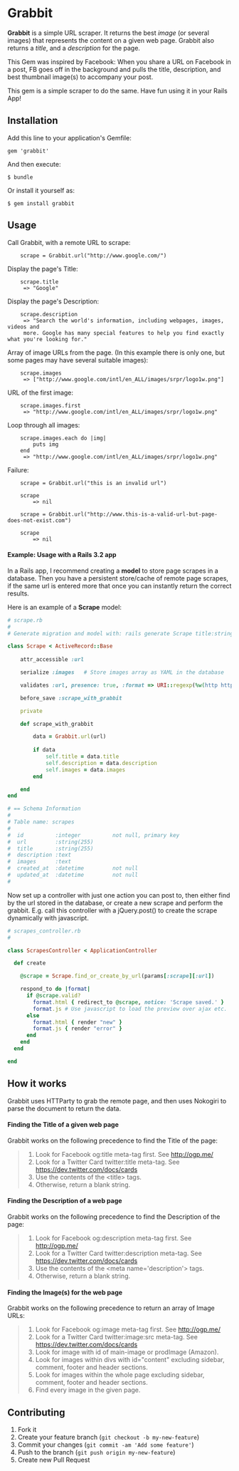 # Grabbit

**Grabbit** is a simple URL scraper. 
It returns the best *image* (or several images) that represents the content on a given web page. 
Grabbit also returns a *title*, and a *description* for the page.

This Gem was inspired by Facebook: When you share a URL on Facebook in a post, FB goes off in the background and pulls the title, description, and best thumbnail image(s) to accompany your post. 

This gem is a simple scraper to do the same. Have fun using it in your Rails App!

## Installation

Add this line to your application's Gemfile:

    gem 'grabbit'

And then execute:

    $ bundle

Or install it yourself as:

    $ gem install grabbit

## Usage
		
Call Grabbit, with a remote URL to scrape:
		
		scrape = Grabbit.url("http://www.google.com/")

Display the page's Title:
		
		scrape.title 
		 => "Google"

Display the page's Description:
		
		scrape.description 
		 => "Search the world's information, including webpages, images, videos and
		 more. Google has many special features to help you find exactly what you're looking for."

Array of image URLs from the page. (In this example there is only one, but some pages may have several suitable images):
		
		scrape.images 
		 => ["http://www.google.com/intl/en_ALL/images/srpr/logo1w.png"]
		
URL of the first image:

		scrape.images.first 
		 => "http://www.google.com/intl/en_ALL/images/srpr/logo1w.png"

Loop through all images:

		scrape.images.each do |img|
			puts img
		end
		 => "http://www.google.com/intl/en_ALL/images/srpr/logo1w.png"		

Failure:
	
		scrape = Grabbit.url("this is an invalid url")
		
		scrape
			=> nil	

		scrape = Grabbit.url("http://www.this-is-a-valid-url-but-page-does-not-exist.com")
		
		scrape
			=> nil		


#### Example: Usage with a Rails 3.2 app

In a Rails app, I recommend creating a **model** to store page scrapes in a database. Then you have a persistent store/cache of remote page scrapes, if the same url is entered more that once you can instantly return the correct results. 

Here is an example of a **Scrape** model:
```ruby
# scrape.rb
#
# Generate migration and model with: rails generate Scrape title:string description:text images:text url:string

class Scrape < ActiveRecord::Base
	
	attr_accessible :url

	serialize :images 	# Store images array as YAML in the database

	validates :url, presence: true, :format => URI::regexp(%w(http https))

	before_save :scrape_with_grabbit

	private

	def scrape_with_grabbit

		data = Grabbit.url(url)
		
		if data
			self.title = data.title
			self.description = data.description
			self.images = data.images
		end

	end
end

# == Schema Information
#
# Table name: scrapes
#
#  id          :integer          not null, primary key
#  url         :string(255)
#  title       :string(255)
#  description :text
#  images      :text
#  created_at  :datetime         not null
#  updated_at  :datetime         not null
#
```

Now set up a controller with just one action you can post to, then either find by the url stored in the database, or create a new scrape and perform the grabbit. E.g. call this controller with a jQuery.post() to create the scrape dynamically with javascript.

```ruby
# scrapes_controller.rb
#

class ScrapesController < ApplicationController

  def create

    @scrape = Scrape.find_or_create_by_url(params[:scrape][:url])

    respond_to do |format|
      if @scrape.valid?
        format.html { redirect_to @scrape, notice: 'Scrape saved.' }
        format.js # Use javascript to load the preview over ajax etc.
      else
        format.html { render "new" }
        format.js { render "error" }
      end
    end
  end

end
```

## How it works

Grabbit uses HTTParty to grab the remote page, and then uses Nokogiri to parse the document to return the data. 

#### Finding the Title of a given web page

Grabbit works on the following precedence to find the Title of the page:

> 1. Look for Facebook og:title meta-tag first. See http://ogp.me/
> 2. Look for a Twitter Card twitter:title meta-tag. See https://dev.twitter.com/docs/cards
> 3. Use the contents of the &lt;title&gt; tags.
> 4. Otherwise, return a blank string.

#### Finding the Description of a web page

Grabbit works on the following precedence to find the Description of the page:

> 1. Look for Facebook og:description meta-tag first. See http://ogp.me/
> 2. Look for a Twitter Card twitter:description meta-tag. See https://dev.twitter.com/docs/cards
> 3. Use the contents of the &lt;meta name='description'&gt; tags.
> 4. Otherwise, return a blank string.

#### Finding the Image(s) for the web page

Grabbit works on the following precedence to return an array of Image URLs:

> 1. Look for Facebook og:image meta-tag first. See http://ogp.me/
> 2. Look for a Twitter Card twitter:image:src meta-tag. See https://dev.twitter.com/docs/cards
> 3. Look for image with id of main-image or prodImage (Amazon).
> 3. Look for images within divs with id="content" excluding sidebar, comment, footer and header sections.
> 4. Look for images within the whole page excluding sidebar, comment, footer and header sections.
> 3. Find every image in the given page.

		



## Contributing

1. Fork it
2. Create your feature branch (`git checkout -b my-new-feature`)
3. Commit your changes (`git commit -am 'Add some feature'`)
4. Push to the branch (`git push origin my-new-feature`)
5. Create new Pull Request
